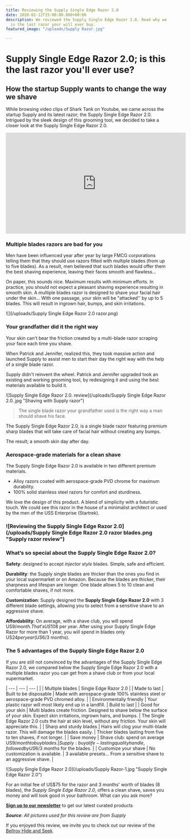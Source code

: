 ```yaml
---
title: Reviewing the Supply Single Edge Razor 2.0
date: 2020-02-12T15:00:00.000+00:00
description: We reviewed the Supply Single Edge Razor 2.0. Read why we believe this
  is the last razor your will ever buy.
featured_image: "/uploads/Supply Razor.jpg"

---
```

# Supply Single Edge Razor 2.0; is this the last razor you'll ever use?

## How the startup Supply wants to change the way we shave

While browsing video clips of Shark Tank on Youtube, we came across the startup Supply and its latest razor; the Supply Single Edge Razor 2.0. Intrigued by the sleek design of this grooming tool, we decided to take a closer look at the Supply Single Edge Razor 2.0.

<div style="max-width:800px;">
<iframe width="560" height="315" src="https://www.youtube.com/embed/fJCvxMfIk4M" frameborder="0" allow="accelerometer; autoplay; encrypted-media; gyroscope; picture-in-picture" allowfullscreen></iframe>
</div>


### Multiple blades razors are bad for you

Men have been influenced year after year by large FMCG corporations telling them that they should use razors fitted with multiple blades (from up to five blades). As a result, men believed that such blades would offer them the best shaving experience, leaving their faces smooth and flawless...

On paper, this sounds nice. Maximum results with minimum efforts. In practice, you should not expect a pleasant shaving experience resulting in smooth skin. A multiple blades razor is designed to shave your facial hair under the skin... With one passage, your skin will be "attacked'' by up to 5 blades. This will result in ingrown hair, bumps, and skin irritations.

![](/uploads/Supply Single Edge Razor 2.0 razor.png)

### Your grandfather did it the right way

Your skin can't bear the friction created by a multi-blade razor scraping your face each time you shave.

When Patrick and Jennifer, realized this, they took massive action and launched Supply to assist men to start their day the right way with the help of a single blade razor.

Supply didn't reinvent the wheel. Patrick and Jennifer upgraded took an existing and working grooming tool, by redesigning it and using the best materials available to build it.

![Supply Single Edge Razor 2.0. review](/uploads/Supply Single Edge Razor 2.0..jpg "Shaving with Supply razor")

> The single blade razor your grandfather used is the right way a man should shave his face.

The Supply Single Edge Razor 2.0, is a single blade razor featuring premium sharp blades that will take care of facial hair without creating any bumps.

The result; a smooth skin day after day.

### Aerospace-grade materials for a clean shave

The Supply Single Edge Razor 2.0 is available in two different premium materials.

* Alloy razors coated with aerospace-grade PVD chrome for maximum durability.
* 100% solid stainless steel razors for comfort and sturdiness.

We love the design of this product. A blend of simplicity with a futuristic touch. We could see this razor in the house of a minimalist architect or used by the men of the USS Enterprise (Startrek).

### ![Reviewing the Supply Single Edge Razor 2.0](/uploads/Supply Single Edge Razor 2.0 razor blades.png "Supply razor review")

### What’s so special about the Supply Single Edge Razor 2.0?

**Safety**: designed to accept _injector style_ blades. Simple, safe and efficient.

**Durability**: the Supply single blades are thicker than the ones you find in your local supermarket or on Amazon. Because the blades are thicker, their sharpness and lifespan are longer. One blade allows 5 to 10 clean and comfortable shaves, if not more.

**Customization**: Supply designed the **Supply Single Edge Razor 2.0** with 3 different blade settings, allowing you to select from a sensitive shave to an aggressive shave.

**Affordability**: On average, with a shave club, you will spend US$9/month. That's US$108 per year. After using your Supply Single Edge Razor for more than 1 year, you will spend in blades only US$24 per year (US$6/3 months).

### 

### The 5 advantages of the Supply Single Edge Razor 2.0

If you are still not convinced by the advantages of the Supply Single Edge Razor 2.0, we compared below the Supply Single Edge Razor 2.0 with a multiple blades razor you can get from a shave club or from your local supermarket.

| --- | --- | --- |
|  | Multiple blades | Single Edge Razor 2.0 |
| Made to last | Built to be disposable  | Made with aerospace-grade 100% stainless steel or aerospace-grade PVD chromed alloy.  |
| Environmentally friendly | Your plastic razor will most likely end up in a landfill.  | Build to last  |
| Good for your skin | Multi blades create friction. Designed to shave below the surface of your skin. Expect skin irritations, ingrown hairs, and bumps.  | The Single Edge Razor 2.0 cuts the hair at skin level, without any friction. Your skin will appreciate this. |
| Sharp and sturdy blades | Hairs will clog your multi-blade razor. This will damage the blades easily. | Thicker blades lasting from five to ten shaves, if not longer. |
| Save money | Shave club: spend on average US$9/month to buy blades. | Supply: buy a life-lasting quality handle, followed by US$6/3 months for the blades. |
| Customize your shave | No customization is available.  | 3 available presets… From a sensitive shave to an aggressive shave. |

![Supply Single Edge Razor 2.0](/uploads/Supply Razor-1.jpg "Supply Single Edge Razor 2.0")

For an initial fee of US$75 for the razor and 3 months' worth of blades (8 blades), the _Supply Single Edge Razor 2.0_, offers a clean shave, saves you money and will look good in your bathroom. What can you ask more?

[**Sign up to our newsletter**](https://www.subscribepage.com/dripdesignsignup "Drip Design Newsletter") to get our latest curated products

**_Source_**_: All pictures used for this review are from Supply_

If you enjoyed this review, we invite you to check out our review of the [Bellroy Hide and Seek](https://drip.design/2020/01/24/why-we-love-the-bellroy-hide-and-seek.html "Bellroy Hide and Seek").